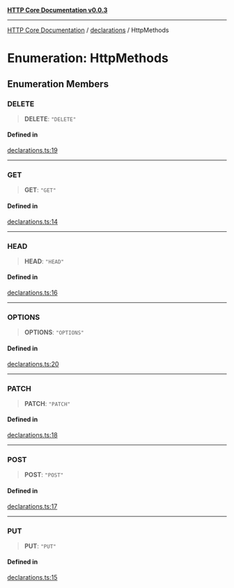 [**HTTP Core Documentation v0.0.3**](../../README.md)

***

[HTTP Core Documentation](../../modules.md) / [declarations](../README.md) / HttpMethods

# Enumeration: HttpMethods

## Enumeration Members

### DELETE

> **DELETE**: `"DELETE"`

#### Defined in

[declarations.ts:19](https://github.com/stonemjs/http-core/blob/33a82b77e98ade423889148c13f25ccd40b75c8a/src/declarations.ts#L19)

***

### GET

> **GET**: `"GET"`

#### Defined in

[declarations.ts:14](https://github.com/stonemjs/http-core/blob/33a82b77e98ade423889148c13f25ccd40b75c8a/src/declarations.ts#L14)

***

### HEAD

> **HEAD**: `"HEAD"`

#### Defined in

[declarations.ts:16](https://github.com/stonemjs/http-core/blob/33a82b77e98ade423889148c13f25ccd40b75c8a/src/declarations.ts#L16)

***

### OPTIONS

> **OPTIONS**: `"OPTIONS"`

#### Defined in

[declarations.ts:20](https://github.com/stonemjs/http-core/blob/33a82b77e98ade423889148c13f25ccd40b75c8a/src/declarations.ts#L20)

***

### PATCH

> **PATCH**: `"PATCH"`

#### Defined in

[declarations.ts:18](https://github.com/stonemjs/http-core/blob/33a82b77e98ade423889148c13f25ccd40b75c8a/src/declarations.ts#L18)

***

### POST

> **POST**: `"POST"`

#### Defined in

[declarations.ts:17](https://github.com/stonemjs/http-core/blob/33a82b77e98ade423889148c13f25ccd40b75c8a/src/declarations.ts#L17)

***

### PUT

> **PUT**: `"PUT"`

#### Defined in

[declarations.ts:15](https://github.com/stonemjs/http-core/blob/33a82b77e98ade423889148c13f25ccd40b75c8a/src/declarations.ts#L15)

